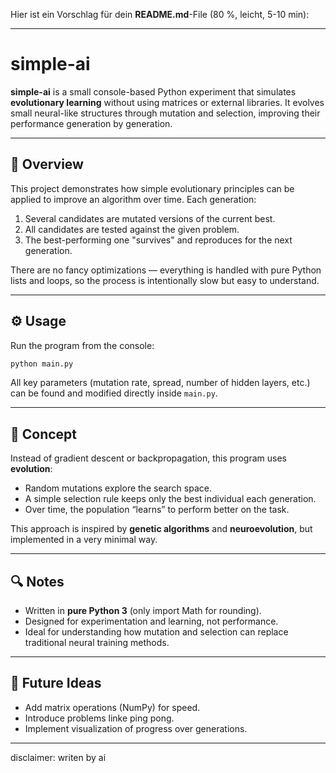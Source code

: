 Hier ist ein Vorschlag für dein **README.md**-File (80 %, leicht, 5-10 min):

---

# simple-ai

**simple-ai** is a small console-based Python experiment that simulates **evolutionary learning** without using matrices or external libraries.
It evolves small neural-like structures through mutation and selection, improving their performance generation by generation.

---

## 🌱 Overview

This project demonstrates how simple evolutionary principles can be applied to improve an algorithm over time.
Each generation:

1. Several candidates are mutated versions of the current best.
2. All candidates are tested against the given problem.
3. The best-performing one "survives" and reproduces for the next generation.

There are no fancy optimizations — everything is handled with pure Python lists and loops, so the process is intentionally slow but easy to understand.

---

## ⚙️ Usage

Run the program from the console:

```bash
python main.py
```

All key parameters (mutation rate, spread, number of hidden layers, etc.) can be found and modified directly inside `main.py`.

---

## 🧠 Concept

Instead of gradient descent or backpropagation, this program uses **evolution**:

* Random mutations explore the search space.
* A simple selection rule keeps only the best individual each generation.
* Over time, the population “learns” to perform better on the task.

This approach is inspired by **genetic algorithms** and **neuroevolution**, but implemented in a very minimal way.

---

## 🔍 Notes

* Written in **pure Python 3** (only import Math for rounding).
* Designed for experimentation and learning, not performance.
* Ideal for understanding how mutation and selection can replace traditional neural training methods.

---

## 🧩 Future Ideas

* Add matrix operations (NumPy) for speed.
* Introduce problems linke ping pong.
* Implement visualization of progress over generations.

---

disclaimer: writen by ai
